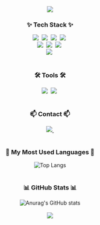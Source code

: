 <div align="center">
  <img src="https://files.oaiusercontent.com/file-A3ZyXiqLCLkbHYP3WxkIxGO7?se=2024-09-03T06%3A20%3A17Z&sp=r&sv=2024-08-04&sr=b&rscc=max-age%3D299%2C%20immutable%2C%20private&rscd=attachment%3B%20filename%3Dimage_converted.jpg&sig=RrN9LUzz8bo%2BstDW8qNuEGvjMJ%2FnyRmGoz9qC5yflw8%3D" />
</div>

<!--내용 부분-->
<h3 align="center">✨ Tech Stack ✨</h3>
<div align="center">
  <img src="https://img.shields.io/badge/react-20232a.svg?style=for-the-badge&logo=react&logoColor=61DAFB" />&nbsp
  <img src="https://img.shields.io/badge/javascript-F7DF1E.svg?style=for-the-badge&logo=javascript&logoColor=20232a" />&nbsp
  <img src="https://img.shields.io/badge/html5-E34F26.svg?style=for-the-badge&logo=html5&logoColor=white" />&nbsp
  <img src="https://img.shields.io/badge/css3-1572B6.svg?style=for-the-badge&logo=css3&logoColor=white" />&nbsp
</div>

<div align="center">
  <img src="https://img.shields.io/badge/java-007396.svg?style=for-the-badge&logo=java&logoColor=white" />&nbsp
  <img src="https://img.shields.io/badge/springboot-6DB33F.svg?style=for-the-badge&logo=springboot&logoColor=white" />&nbsp
  <img src="https://img.shields.io/badge/amazon aws-232F3E.svg?style=for-the-badge&logo=amazon aws&logoColor=white" />&nbsp
</div>

<div align="center">
  <img src="https://img.shields.io/badge/mysql-4479A1.svg?style=for-the-badge&logo=mysql&logoColor=white" />&nbsp
</div>

<br>

<h3 align="center">🛠 Tools 🛠</h3>
<div align="center">
  <img src="https://img.shields.io/badge/git-F05033.svg?style=for-the-badge&logo=git&logoColor=white" />&nbsp
  <img src="https://img.shields.io/badge/github-181717.svg?style=for-the-badge&logo=github&logoColor=white" />&nbsp
</div>

<br>

<h3 align="center">📫 Contact 📫</h3>
<div align="center">
  <a href="mailto:dlwldjs3132@naver.com">
    <img
      src="https://img.shields.io/badge/dlwldjs3132@naver.com-D14836?style=for-the-badge&logo=gmail&logoColor=white"/>&nbsp
  </a>
</div>

<br>

<h3 align="center">📖 My Most Used Languages 📖</h3>
<div align="center">
    <img src="https://github-readme-stats.vercel.app/api/top-langs/?username=ez0603&layout=compact" alt="Top Langs">
</div>

<br/>

<h3 align="center"> 📊 GitHub Stats 📊</h3>
<div align="center">
  <img src="https://github-readme-stats.vercel.app/api?username=ez0603&show_icons=true&theme=radical" alt="Anurag's GitHub stats" />
</div>

<br/>

<div align="center">
<img src="https://capsule-render.vercel.app/api?type=wave&color=auto&height=300&section=footer" />
</div>
